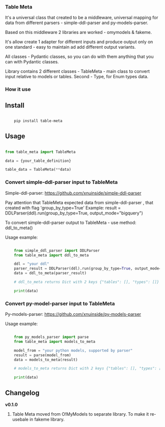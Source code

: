 ### Table Meta

It's a universal class that created to be a middleware, universal mapping for data from different parsers - simple-ddl-parser and py-models-parser.

Based on this middleware 2 libraries are worked - omymodels & fakeme. 

It's allow create 1 adapter for different inputs and produce output only on one standard - easy to maintain ad add different output variants.

All classes - Pydantic classes, so you can do with them anything that you can with Pydantic classes.

Library contains 2 different classes - TableMeta - main class to convert input relative to models or tables. Second - Type, for Enum types data.

### How it use

## Install


```bash

    pip install table-meta

```

## Usage

```python

from table_meta import TableMeta

data = {your_table_definition}

table_data = TableMeta(**data)

```

### Convert simple-ddl-parser input to TableMeta

Simple-ddl-parser: https://github.com/xnuinside/simple-ddl-parser

Pay attention that TableMeta expected data from simple-ddl-parser , that created with flag 'group_by_type=True'
Example: result = DDLParser(ddl).run(group_by_type=True, output_mode="bigquery")

To convert simple-ddl-parser output to TableMeta - use method: ddl_to_meta()

Usage example:

```python

    from simple_ddl_parser import DDLParser
    from table_meta import ddl_to_meta

    ddl = "your ddl"
    parser_result = DDLParser(ddl).run(group_by_type=True, output_mode="bigquery")
    data = ddl_to_meta(parser_result)

    # ddl_to_meta returns Dict with 2 keys {"tables": [], "types": []} inside lists you will have Table Meta a models

    print(data)

```

### Convert py-model-parser input to TableMeta
Py-models-parser: https://github.com/xnuinside/py-models-parser


Usage example:

```python

    from py_models_parser import parse
    from table_meta import models_to_meta

    model_from = "your python models, supported by parser"
    result = parse(model_from)
    data = models_to_meta(result)

    # models_to_meta returns Dict with 2 keys {"tables": [], "types": []} inside lists you will have a Table Meta models

    print(data)

```


## Changelog
**v0.1.0**

1. Table Meta moved from O!MyModels to separate library. To make it re-usebale in fakeme library.
